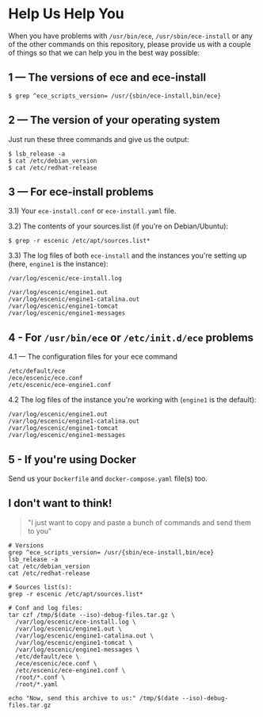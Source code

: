 # Help Us Help You

When you have problems with `/usr/bin/ece`, `/usr/sbin/ece-install` or
any of the other commands on this repository, please provide us with a
couple of things so that we can help you in the best way possible:

## 1 — The versions of ece and ece-install

```
$ grep ^ece_scripts_version= /usr/{sbin/ece-install,bin/ece}
```

## 2 — The version of your operating system

Just run these three commands and give us the output:
```
$ lsb_release -a
$ cat /etc/debian_version
$ cat /etc/redhat-release
```

## 3 — For ece-install problems
3.1) Your `ece-install.conf` or `ece-install.yaml` file.

3.2) The contents of your sources.list (if you're on Debian/Ubuntu):
```
$ grep -r escenic /etc/apt/sources.list*
```

3.3) The log files of both `ece-install` and the instances you're setting up
(here, `engine1` is the instance):

```
/var/log/escenic/ece-install.log

/var/log/escenic/engine1.out
/var/log/escenic/engine1-catalina.out
/var/log/escenic/engine1-tomcat
/var/log/escenic/engine1-messages
```

## 4 - For `/usr/bin/ece` or `/etc/init.d/ece` problems
4.1 — The configuration files for your ece command
```
/etc/default/ece
/ece/escenic/ece.conf
/etc/escenic/ece-engine1.conf
```

4.2 The log files of the instance you're working with (`engine1` is the
default):

```
/var/log/escenic/engine1.out
/var/log/escenic/engine1-catalina.out
/var/log/escenic/engine1-tomcat
/var/log/escenic/engine1-messages
```

## 5 - If you're using Docker

Send us your `Dockerfile` and `docker-compose.yaml` file(s) too.

## I don't want to think!

> "I just want to copy and paste a bunch of commands and send them to
> you"

```
# Versions
grep ^ece_scripts_version= /usr/{sbin/ece-install,bin/ece}
lsb_release -a
cat /etc/debian_version
cat /etc/redhat-release

# Sources list(s):
grep -r escenic /etc/apt/sources.list*

# Conf and log files:
tar czf /tmp/$(date --iso)-debug-files.tar.gz \
  /var/log/escenic/ece-install.log \
  /var/log/escenic/engine1.out \
  /var/log/escenic/engine1-catalina.out \
  /var/log/escenic/engine1-tomcat \
  /var/log/escenic/engine1-messages \
  /etc/default/ece \
  /ece/escenic/ece.conf \
  /etc/escenic/ece-engine1.conf \
  /root/*.conf \
  /root/*.yaml
  
echo "Now, send this archive to us:" /tmp/$(date --iso)-debug-files.tar.gz

```
